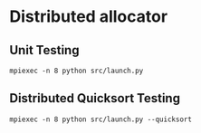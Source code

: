# Distributed allocator

## Unit Testing
`mpiexec -n 8 python src/launch.py`

## Distributed Quicksort Testing
`mpiexec -n 8 python src/launch.py --quicksort`
